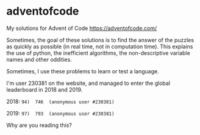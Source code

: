 # adventofcode
My solutions for Advent of Code <https://adventofcode.com/>

Sometimes, the goal of these solutions is to find the answer of the puzzles as quickly as possible (in real time, not in computation time). This explains the use of python, the inefficient algorithms, the non-descriptive variable names and other oddities.

Sometimes, I use these problems to learn or test a language.

I'm user 230381 on the website, and managed to enter the global leaderboard in 2018 and 2019.

2018: `94)  746  (anonymous user #230381)`

2019: `97)  793  (anonymous user #230381)`

Why are you reading this?
